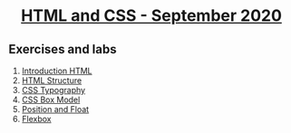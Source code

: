 
# <a href="https://softuni.bg/trainings/3122/html-and-css-september-2020"><p align="center"> HTML and CSS - September 2020<p>
</a>



## Exercises and labs
1. <a href="https://github.com/PhilShishov/Software-University/tree/master/HTML%20%26%20CSS/Homeworks/01.Introduction-HTML" > Introduction HTML</a>
2. <a href="https://github.com/PhilShishov/Software-University/tree/master/HTML%20%26%20CSS/Homeworks/02.HTML-Structure" > HTML Structure</a>
3. <a href="https://github.com/PhilShishov/Software-University/tree/master/HTML%20%26%20CSS/Homeworks/03.CSS-Typography" > CSS Typography</a>
4. <a href="https://github.com/PhilShishov/Software-University/tree/master/HTML%20%26%20CSS/Homeworks/04.CSS-Box-Model" > CSS Box Model</a>
5. <a href="https://github.com/PhilShishov/Software-University/tree/master/HTML%20%26%20CSS/Homeworks/05.Position-and-Float" > Position and Float</a>
6. <a href="https://github.com/PhilShishov/Software-University/tree/master/HTML%20%26%20CSS/Homeworks/06.Flexbox" > Flexbox</a>
